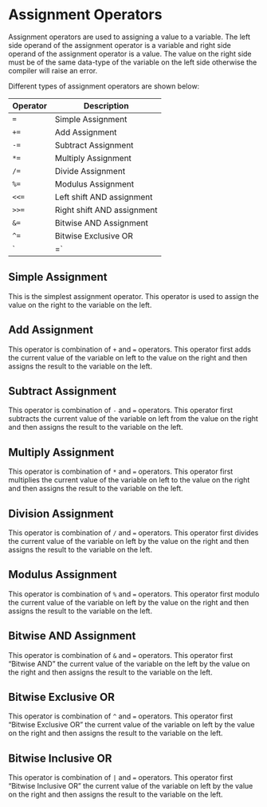 # Assignment Operators

Assignment operators are used to assigning a value to a variable.
The left side operand of the assignment operator is a variable and right side operand of the assignment operator is a value.
The value on the right side must be of the same data-type of the variable on the left side otherwise the compiler will raise an error.

Different types of assignment operators are shown below:

| Operator | Description                |
| -------- | -------------------------- |
| `=`      | Simple Assignment          |
| `+=`     | Add Assignment             |
| `-=`     | Subtract Assignment        |
| `*=`     | Multiply Assignment        |
| `/=`     | Divide Assignment          |
| `%=`     | Modulus Assignment         |
| `<<=`    | Left shift AND assignment  |
| `>>=`    | Right shift AND assignment |
| `&=`     | Bitwise AND Assignment     |
| `^=`     | Bitwise Exclusive OR       |
| `|=`     | Bitwise Inclusive OR       |

## Simple Assignment

This is the simplest assignment operator. This operator is used to assign the value on the right to the variable on the left.

## Add Assignment

This operator is combination of `+` and `=` operators.
This operator first adds the current value of the variable on left to the value on the right and then assigns the result to the variable on the left.

## Subtract Assignment

This operator is combination of `-` and `=` operators.
This operator first subtracts the current value of the variable on left from the value on the right and then assigns the result to the variable on the left.

## Multiply Assignment

This operator is combination of `*` and `=` operators.
This operator first multiplies the current value of the variable on left to the value on the right and then assigns the result to the variable on the left.

## Division Assignment

This operator is combination of `/` and `=` operators.
This operator first divides the current value of the variable on left by the value on the right and then assigns the result to the variable on the left.

## Modulus Assignment

This operator is combination of `%` and `=` operators.
This operator first modulo the current value of the variable on left by the value on the right and then assigns the result to the variable on the left.

## Bitwise AND Assignment

This operator is combination of `&` and `=` operators.
This operator first “Bitwise AND” the current value of the variable on the left by the value on the right and then assigns the result to the variable on the left.

## Bitwise Exclusive OR

This operator is combination of `^` and `=` operators.
This operator first “Bitwise Exclusive OR” the current value of the variable on left by the value on the right and then assigns the result to the variable on the left.

## Bitwise Inclusive OR

This operator is combination of `|` and `=` operators.
This operator first “Bitwise Inclusive OR” the current value of the variable on left by the value on the right and then assigns the result to the variable on the left.
